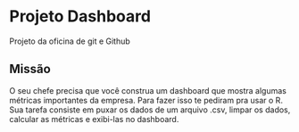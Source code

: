 # Projeto Dashboard

Projeto da oficina de git e Github

## Missão

O seu chefe precisa que você construa um dashboard que mostra algumas métricas importantes da empresa. 
Para fazer isso te pediram pra usar o R. Sua tarefa consiste em puxar os dados de um arquivo .csv, limpar os dados, 
calcular as métricas e exibi-las no dashboard.
